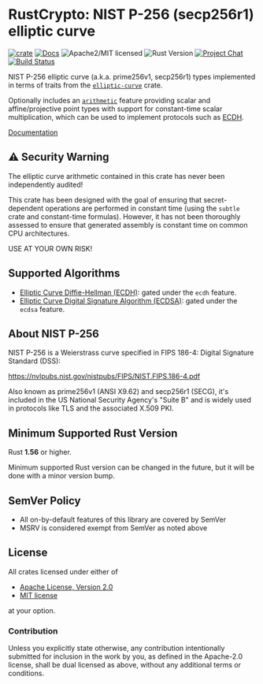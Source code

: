 # RustCrypto: NIST P-256 (secp256r1) elliptic curve

[![crate][crate-image]][crate-link]
[![Docs][docs-image]][docs-link]
![Apache2/MIT licensed][license-image]
![Rust Version][rustc-image]
[![Project Chat][chat-image]][chat-link]
[![Build Status][build-image]][build-link]

NIST P-256 elliptic curve (a.k.a. prime256v1, secp256r1) types implemented
in terms of traits from the [`elliptic-curve`] crate.

Optionally includes an [`arithmetic`] feature providing scalar and
affine/projective point types with support for constant-time scalar
multiplication, which can be used to implement protocols such as [ECDH].

[Documentation][docs-link]

## ⚠️ Security Warning

The elliptic curve arithmetic contained in this crate has never been
independently audited!

This crate has been designed with the goal of ensuring that secret-dependent
operations are performed in constant time (using the `subtle` crate and
constant-time formulas). However, it has not been thoroughly assessed to ensure
that generated assembly is constant time on common CPU architectures.

USE AT YOUR OWN RISK!

## Supported Algorithms

- [Elliptic Curve Diffie-Hellman (ECDH)][ECDH]: gated under the `ecdh` feature.
- [Elliptic Curve Digital Signature Algorithm (ECDSA)][ECDSA]: gated under the
  `ecdsa` feature.

## About NIST P-256

NIST P-256 is a Weierstrass curve specified in FIPS 186-4: Digital Signature
Standard (DSS):

<https://nvlpubs.nist.gov/nistpubs/FIPS/NIST.FIPS.186-4.pdf>

Also known as prime256v1 (ANSI X9.62) and secp256r1 (SECG), it's included in
the US National Security Agency's "Suite B" and is widely used in protocols
like TLS and the associated X.509 PKI.

## Minimum Supported Rust Version

Rust **1.56** or higher.

Minimum supported Rust version can be changed in the future, but it will be
done with a minor version bump.

## SemVer Policy

- All on-by-default features of this library are covered by SemVer
- MSRV is considered exempt from SemVer as noted above

## License

All crates licensed under either of

 * [Apache License, Version 2.0](http://www.apache.org/licenses/LICENSE-2.0)
 * [MIT license](http://opensource.org/licenses/MIT)

at your option.

### Contribution

Unless you explicitly state otherwise, any contribution intentionally submitted
for inclusion in the work by you, as defined in the Apache-2.0 license, shall be
dual licensed as above, without any additional terms or conditions.

[//]: # (badges)

[crate-image]: https://img.shields.io/crates/v/p256.svg
[crate-link]: https://crates.io/crates/p256
[docs-image]: https://docs.rs/p256/badge.svg
[docs-link]: https://docs.rs/p256/
[license-image]: https://img.shields.io/badge/license-Apache2.0/MIT-blue.svg
[rustc-image]: https://img.shields.io/badge/rustc-1.56+-blue.svg
[chat-image]: https://img.shields.io/badge/zulip-join_chat-blue.svg
[chat-link]: https://rustcrypto.zulipchat.com/#narrow/stream/260040-elliptic-curves
[build-image]: https://github.com/RustCrypto/elliptic-curves/workflows/p256/badge.svg?branch=master&event=push
[build-link]: https://github.com/RustCrypto/elliptic-curves/actions?query=workflow%3Ap256

[//]: # (general links)

[`elliptic-curve`]: https://github.com/RustCrypto/traits/tree/master/elliptic-curve
[`arithmetic`]: https://docs.rs/p256/latest/p256/arithmetic/index.html
[ECDH]: https://en.wikipedia.org/wiki/Elliptic-curve_Diffie-Hellman
[ECDSA]: https://en.wikipedia.org/wiki/Elliptic_Curve_Digital_Signature_Algorithm

